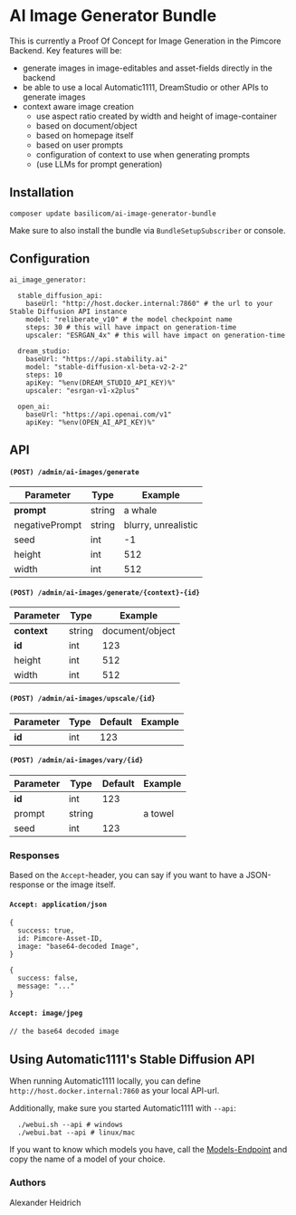 # AI Image Generator Bundle

This is currently a Proof Of Concept for Image Generation in the Pimcore Backend.
Key features will be:

* generate images in image-editables and asset-fields directly in the backend
* be able to use a local Automatic1111, DreamStudio or other APIs to generate images
* context aware image creation
    * use aspect ratio created by width and height of image-container
    * based on document/object
    * based on homepage itself
    * based on user prompts
    * configuration of context to use when generating prompts
    * (use LLMs for prompt generation)

## Installation

```
composer update basilicom/ai-image-generator-bundle
```

Make sure to also install the bundle via `BundleSetupSubscriber` or console.

## Configuration

```
ai_image_generator:

  stable_diffusion_api:
    baseUrl: "http://host.docker.internal:7860" # the url to your Stable Diffusion API instance
    model: "reliberate_v10" # the model checkpoint name
    steps: 30 # this will have impact on generation-time
    upscaler: "ESRGAN_4x" # this will have impact on generation-time

  dream_studio:
    baseUrl: "https://api.stability.ai"
    model: "stable-diffusion-xl-beta-v2-2-2"
    steps: 10 
    apiKey: "%env(DREAM_STUDIO_API_KEY)%"
    upscaler: "esrgan-v1-x2plus"
    
  open_ai:
    baseUrl: "https://api.openai.com/v1"
    apiKey: "%env(OPEN_AI_API_KEY)%"

```

## API

#### `(POST) /admin/ai-images/generate`

| Parameter      | Type   | Example             |
|----------------|--------|---------------------|
| **prompt**     | string | a whale             |
| negativePrompt | string | blurry, unrealistic |
| seed           | int    | -1                  |
| height         | int    | 512                 |
| width          | int    | 512                 |

#### `(POST) /admin/ai-images/generate/{context}-{id}`

| Parameter   | Type   | Example         |
|-------------|--------|-----------------|
| **context** | string | document/object |
| **id**      | int    | 123             |
| height      | int    | 512             |
| width       | int    | 512             |

#### `(POST) /admin/ai-images/upscale/{id}`

| Parameter | Type | Default | Example |
|-----------|------|---------|---------|
| **id**    | int  | 123     |         |

#### `(POST) /admin/ai-images/vary/{id}`

| Parameter | Type   | Default | Example |
|-----------|--------|---------|---------|
| **id**    | int    | 123     |         |
| prompt    | string |         | a towel |
| seed      | int    | 123     |         |

### Responses

Based on the `Accept`-header, you can say if you want to have a JSON-response or the image itself.

#### `Accept: application/json`

```
{
  success: true,
  id: Pimcore-Asset-ID,
  image: "base64-decoded Image",   
}
```

```
{
  success: false,
  message: "..."
}
```

#### `Accept: image/jpeg`

```
// the base64 decoded image
```

## Using Automatic1111's Stable Diffusion API

When running Automatic1111 locally, you can define `http://host.docker.internal:7860` as your local API-url.

Additionally, make sure you started Automatic1111 with `--api`:

```
  ./webui.sh --api # windows
  ./webui.bat --api # linux/mac
```

If you want to know which models you have, call the [Models-Endpoint](http://localhost:7860/sdapi/v1/sd-models ) and
copy the name of a model of your choice.

### Authors

Alexander Heidrich
